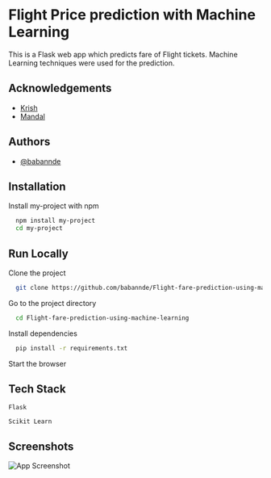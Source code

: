 
# Flight Price prediction with Machine Learning

This is a Flask web app which predicts fare of Flight tickets. Machine Learning techniques were used for the prediction.


## Acknowledgements

 - [Krish]()
 - [Mandal]()
 

## Authors

- [@babannde](https://www.github.com/babannde)


## Installation

Install my-project with npm

```bash
  npm install my-project
  cd my-project
```
    
## Run Locally

Clone the project

```bash
  git clone https://github.com/babannde/Flight-fare-prediction-using-machine-learning
```

Go to the project directory

```bash
  cd Flight-fare-prediction-using-machine-learning
```

Install dependencies

```bash
  pip install -r requirements.txt
```

Start the browser




## Tech Stack

    Flask

    Scikit Learn




## Screenshots

![App Screenshot](https://via.placeholder.com/468x300?text=App+Screenshot+Here)

